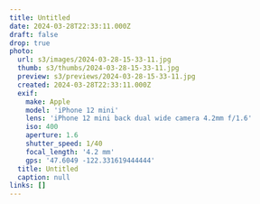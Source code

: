 ```yaml
---
title: Untitled
date: 2024-03-28T22:33:11.000Z
draft: false
drop: true
photo:
  url: s3/images/2024-03-28-15-33-11.jpg
  thumb: s3/thumbs/2024-03-28-15-33-11.jpg
  preview: s3/previews/2024-03-28-15-33-11.jpg
  created: 2024-03-28T22:33:11.000Z
  exif:
    make: Apple
    model: 'iPhone 12 mini'
    lens: 'iPhone 12 mini back dual wide camera 4.2mm f/1.6'
    iso: 400
    aperture: 1.6
    shutter_speed: 1/40
    focal_length: '4.2 mm'
    gps: '47.6049 -122.331619444444'
  title: Untitled
  caption: null
links: []
---
```


